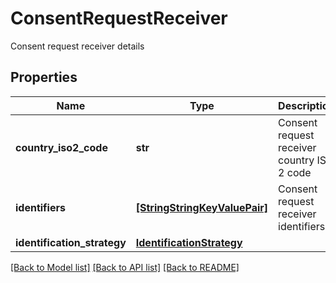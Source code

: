 # ConsentRequestReceiver

Consent request receiver details

## Properties
Name | Type | Description | Notes
------------ | ------------- | ------------- | -------------
**country_iso2_code** | **str** | Consent request receiver country ISO 2 code | 
**identifiers** | [**[StringStringKeyValuePair]**](StringStringKeyValuePair.md) | Consent request receiver identifiers | 
**identification_strategy** | [**IdentificationStrategy**](IdentificationStrategy.md) |  | 

[[Back to Model list]](../README.md#documentation-for-models) [[Back to API list]](../README.md#documentation-for-api-endpoints) [[Back to README]](../README.md)


